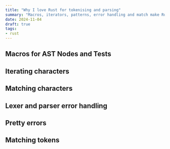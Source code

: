 ```yaml
---
title: "Why I love Rust for tokenising and parsing"
summary: "Macros, iterators, patterns, error handling and match make Rust almost perfect"
date: 2024-11-04
draft: true
tags:
- rust
---
```


## Macros for AST Nodes and Tests
## Iterating characters
## Matching characters
## Lexer and parser error handling
## Pretty errors
## Matching tokens
